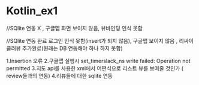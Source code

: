 # Kotlin_ex1
//SQlite 연동 X , 구글맵 화면 보이지 않음, 뷰바인딩 인식 못함



//SQlite 연동 완료 로그인 인식 못함(insert가 되지 않음), 구글맵 보이지 않음 , 리싸이클러뷰 추가완료(원래는 DB 연동해야 하나 하지 못함)



1.Insertion 오류
2.구글맵 실행시 set_timerslack_ns write failed: Operation not permitted
3.지도 api를 사용한 xml에서 어떤식으로 리스트 뷰를 보여줄 것인가 ( review들과의 연동)
4.리뷰들에 대한 sqlite 연동
